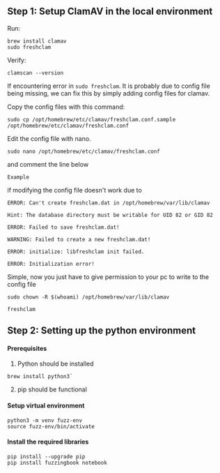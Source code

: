 ## Step 1: Setup ClamAV in the local environment

Run:
````
brew install clamav
sudo freshclam
````

Verify:
````
clamscan --version
````

If encountering error in `sudo freshclam`.
It is probably due to config file being missing, we can fix this by simply adding config files for clamav.

Copy the config files with this command:
```
sudo cp /opt/homebrew/etc/clamav/freshclam.conf.sample /opt/homebrew/etc/clamav/freshclam.conf
```

Edit the config file with nano.
```
sudo nano /opt/homebrew/etc/clamav/freshclam.conf
```

and comment the line below
```
Example
```

if modifying the config file doesn't work due to
```
ERROR: Can't create freshclam.dat in /opt/homebrew/var/lib/clamav

Hint: The database directory must be writable for UID 82 or GID 82

ERROR: Failed to save freshclam.dat!

WARNING: Failed to create a new freshclam.dat!

ERROR: initialize: libfreshclam init failed.

ERROR: Initialization error!
```

Simple, now you just have to give permission to your pc to write to the config file
```
sudo chown -R $(whoami) /opt/homebrew/var/lib/clamav
```

```
freshclam
```


## Step 2: Setting up the python environment

#### Prerequisites
1. Python should be installed
```
brew install python3`
```
2. pip should be functional


#### Setup virtual environment
```
python3 -m venv fuzz-env
source fuzz-env/bin/activate
```

#### Install the required libraries
```
pip install --upgrade pip
pip install fuzzingbook notebook
```

